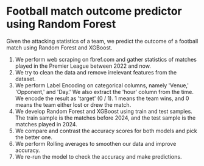 # Football match outcome predictor using Random Forest

Given the attacking statistics of a team, we predict the outcome of a football match using Random Forest and XGBoost.

1. We perform web scraping on fbref.com and gather statistics of matches played in the Premier League between 2022 and now.
2. We try to clean the data and remove irrelevant features from the dataset.
3. We perform Label Encoding on categorical columns, namely 'Venue,' 'Opponent,' and 'Day.' We also extract the 'hour' column from the time. We encode the result as 'target' (0 / 1). 1 means the team wins, and 0 means the team either lost or drew the match.
4. We develop Random Forest and XGBoost using train and test samples. The train sample is the matches before 2024, and the test sample is the matches played in 2024.
5. We compare and contrast the accuracy scores for both models and pick the better one.
6. We perform Rolling averages to smoothen our data and improve accuracy.
7. We re-run the model to check the accuracy and make predictions.
